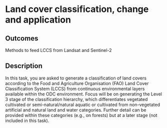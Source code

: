 # Land cover classification, change and application
## Outcomes
Methods to feed LCCS from Landsat and Sentinel-2
## Description
In this task, you are asked to generate a classification of land covers according to the Food and Agriculture Organisation (FAO) Land Cover Classification System (LCCS) from continuous environmental layers available within the ODC environment. Focus will be on generating the Level 3 stage of the classification hierarchy, which differentiates vegetated cultivated or semi-natural/natural aquatic or cultivated from non-vegetated artificial and natural land and water categories. Further detail can be provided within these categories (e.g., on forests) but at a later stage (not included in this task).
